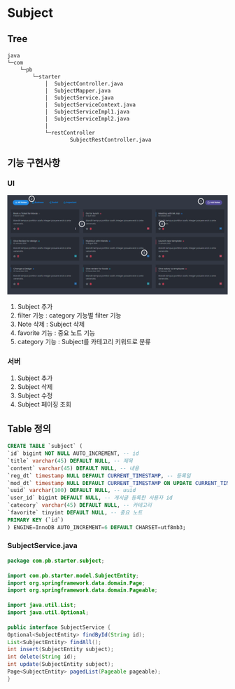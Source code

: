 # Subject

## Tree

```text
java
└─com
    └─pb
        └─starter
            │  SubjectController.java
            │  SubjectMapper.java
            │  SubjectService.java
            │  SubjectServiceContext.java
            │  SubjectServiceImpl1.java
            │  SubjectServiceImpl2.java
            │
            └─restController
                    SubjectRestController.java
```

## 기능 구현사항

### UI
![img.png](img/img.png)

1. Subject 추가
2. filter 기능 : category 기능별 filter 기능
3. Note 삭제 : Subject 삭제
4. favorite 기능 : 중요 노트 기능
5. category 기능 : Subject를 카테고리 키워드로 분류

### 서버

1. Subject 추가
2. Subject 삭제
3. Subject 수정
4. Subject 페이징 조회


## Table 정의

```sql
CREATE TABLE `subject` (
`id` bigint NOT NULL AUTO_INCREMENT, -- id 
`title` varchar(45) DEFAULT NULL, -- 제목
`content` varchar(45) DEFAULT NULL, -- 내용
`reg_dt` timestamp NULL DEFAULT CURRENT_TIMESTAMP, -- 등록일
`mod_dt` timestamp NULL DEFAULT CURRENT_TIMESTAMP ON UPDATE CURRENT_TIMESTAMP, -- 수정일
`uuid` varchar(100) DEFAULT NULL, -- uuid
`user_id` bigint DEFAULT NULL, -- 게시글 등록한 사용자 id
`catecory` varchar(45) DEFAULT NULL, -- 카테고리
`favorite` tinyint DEFAULT NULL, -- 중요 노트
PRIMARY KEY (`id`)
) ENGINE=InnoDB AUTO_INCREMENT=6 DEFAULT CHARSET=utf8mb3;

```

### SubjectService.java
```java
package com.pb.starter.subject;

import com.pb.starter.model.SubjectEntity;
import org.springframework.data.domain.Page;
import org.springframework.data.domain.Pageable;

import java.util.List;
import java.util.Optional;

public interface SubjectService {
Optional<SubjectEntity> findById(String id);
List<SubjectEntity> findAll();
int insert(SubjectEntity subject);
int delete(String id);
int update(SubjectEntity subject);
Page<SubjectEntity> pagedList(Pageable pageable);
}
```